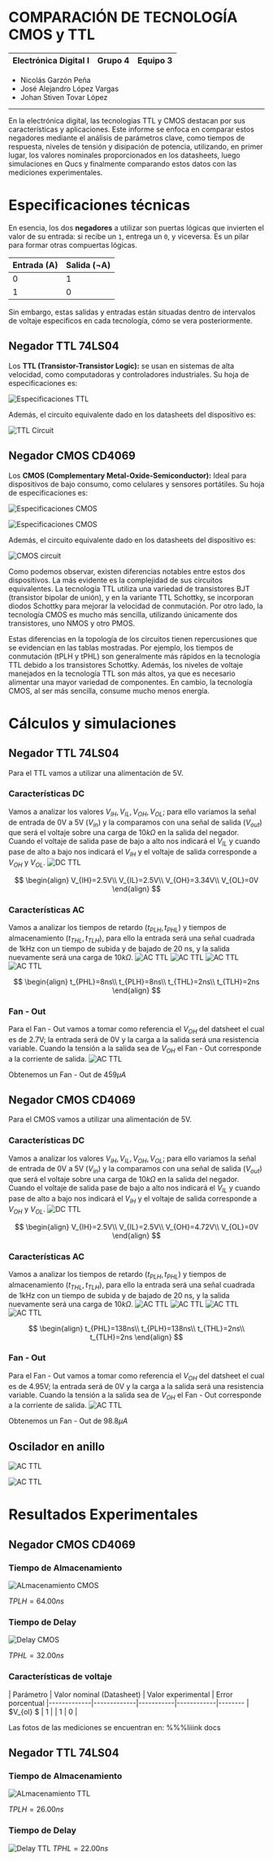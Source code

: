 # COMPARACIÓN DE TECNOLOGÍA CMOS y TTL
| Electrónica Digital I | Grupo 4 | Equipo 3 |
|------------------------|---------|----------|

- Nicolás Garzón Peña
- José Alejandro López Vargas
- Johan Stiven Tovar López
___

En la electrónica digital, las tecnologías TTL y CMOS destacan por sus características y aplicaciones. Este informe se enfoca en comparar estos negadores mediante el análisis de parámetros clave, como tiempos de respuesta, niveles de tensión y disipación de potencia, utilizando, en primer lugar, los valores nominales proporcionados en los datasheets, luego simulaciones en Qucs y finalmente comparando estos datos con las mediciones experimentales.

# Especificaciones técnicas

En esencia, los dos **negadores** a utilizar son puertas lógicas que invierten el valor de su entrada: si recibe un `1`, entrega un `0`, y viceversa. Es un pilar para formar otras compuertas lógicas.  

 | Entrada (A) | Salida (¬A) |
|-------------|-------------|
| 0           | 1           |
| 1           | 0           |

Sin embargo, estas salidas y entradas están situadas dentro de intervalos de voltaje especificos en cada tecnología, cómo se vera posteriormente.

## Negador TTL 74LS04
Los **TTL (Transistor-Transistor Logic):** se usan en sistemas de alta velocidad, como computadoras y controladores industriales. Su hoja de especificaciones es:

![Especificaciones TTL](IMAGENES/74LS04.jpg "Hoja de especificaciones")

Además, el circuito equivalente dado en los datasheets del dispositivo es:

![TTL Circuit](IMAGENES/circuit_diagram_ttl.jpg "Circuito equivalente 74LS04")

## Negador CMOS CD4069
Los **CMOS (Complementary Metal-Oxide-Semiconductor):** Ideal para dispositivos de bajo consumo, como celulares y sensores portátiles. Su hoja de especificaciones es:

![Especificaciones CMOS](IMAGENES/AC_cmos_spec.jpg "Hoja de especificaciones AC")

![Especificaciones CMOS](IMAGENES/DC_cmos_spec.jpg "Hoja de especificaciones DC")

Además, el circuito equivalente dado en los datasheets del dispositivo es:

![CMOS circuit](IMAGENES/circuit_diagram_cmos.jpg "Circuito equivalente CD4069")

Como podemos observar, existen diferencias notables entre estos dos dispositivos. La más evidente es la complejidad de sus circuitos equivalentes. La tecnología TTL utiliza una variedad de transistores BJT (transistor bipolar de unión), y en la variante TTL Schottky, se incorporan diodos Schottky para mejorar la velocidad de conmutación. Por otro lado, la tecnología CMOS es mucho más sencilla, utilizando únicamente dos transistores, uno NMOS y otro PMOS.

Estas diferencias en la topología de los circuitos tienen repercusiones que se evidencian en las tablas mostradas. Por ejemplo, los tiempos de conmutación (tPLH y tPHL) son generalmente más rápidos en la tecnología TTL debido a los transistores Schottky. Además, los niveles de voltaje manejados en la tecnología TTL son más altos, ya que es necesario alimentar una mayor variedad de componentes. En cambio, la tecnología CMOS, al ser más sencilla, consume mucho menos energía.

# Cálculos y simulaciones
## Negador TTL 74LS04

Para el TTL vamos a utilizar una alimentación de 5V.

### Características DC

Vamos a analizar los valores $V_{IH}, V_{IL}, V_{OH}, V_{OL}$; para ello variamos la señal de entrada de 0V a 5V $(V_{in})$ y la comparamos con una señal de salida $(V_{out})$ que será el voltaje sobre una carga de $10k\Omega$ en la salida del negador. Cuando el voltaje de salida pase de bajo a alto nos indicará el $V_{IL}$ y cuando pase de alto a bajo nos indicará el $V_{IH}$ y el voltaje de salida corresponde a $V_{OH}$ y $V_{OL}$.
![DC TTL](IMAGENES/DC_TTL.JPG "DC TTL")

$$
\begin{align}
V_{IH}=2.5V\\
V_{IL}=2.5V\\
V_{OH}=3.34V\\
V_{OL}=0V
\end{align}
$$

### Características AC

Vamos a analizar los tiempos de retardo $(t_{PLH}, t_{PHL})$ y tiempos de almacenamiento $(t_{THL}, t_{TLH})$, para ello la entrada será una señal cuadrada de 1kHz con un tiempo de subida y de bajado de 20 ns, y la salida nuevamente será una carga de $10k\Omega$.
![AC TTL](IMAGENES/AC_R_HL_TTL.JPG "Tiempo de retardo TTL HL")
![AC TTL](IMAGENES/AC_R_LH_TTL.JPG "Tiempo de retardo TTL LH")
![AC TTL](IMAGENES/AC_A_HL_TTL.JPG "Tiempo de almacenamiento TTL HL")
![AC TTL](IMAGENES/AC_A_LH_TTL.JPG "Tiempo de almacenamiento TTL LH")

$$
\begin{align}
t_{PHL}=8ns\\
t_{PLH}=8ns\\
t_{THL}=2ns\\
t_{TLH}=2ns
\end{align}
$$

### Fan - Out

Para el Fan - Out vamos a tomar como referencia el $V_{OH}$ del datsheet el cual es de 2.7V; la entrada será de 0V y la carga a la salida será una resistencia variable. Cuando la tensión a la salida sea de $V_{OH}$ el Fan - Out corresponde a la corriente de salida.
![AC TTL](IMAGENES/FO_TTL.JPG "Tiempo de almacenamiento TTL LH")

Obtenemos un Fan - Out de $459\mu A$


## Negador CMOS CD4069

Para el CMOS vamos a utilizar una alimentación de 5V.

### Características DC

Vamos a analizar los valores $V_{IH}, V_{IL}, V_{OH}, V_{OL}$; para ello variamos la señal de entrada de 0V a 5V $(V_{in})$ y la comparamos con una señal de salida $(V_{out})$ que será el voltaje sobre una carga de $10k\Omega$ en la salida del negador. Cuando el voltaje de salida pase de bajo a alto nos indicará el $V_{IL}$ y cuando pase de alto a bajo nos indicará el $V_{IH}$ y el voltaje de salida corresponde a $V_{OH}$ y $V_{OL}$.
![DC TTL](IMAGENES/DC_CMOS.JPG "DC CMOS")

$$
\begin{align}
V_{IH}=2.5V\\
V_{IL}=2.5V\\
V_{OH}=4.72V\\
V_{OL}=0V
\end{align}
$$

### Características AC

Vamos a analizar los tiempos de retardo $(t_{PLH}, t_{PHL})$ y tiempos de almacenamiento $(t_{THL}, t_{TLH})$, para ello la entrada será una señal cuadrada de 1kHz con un tiempo de subida y de bajado de 20 ns, y la salida nuevamente será una carga de $10k\Omega$.
![AC TTL](IMAGENES/AC_R_HL_CMOS.JPG "Tiempo de retardo TTL HL")
![AC TTL](IMAGENES/AC_R_LH_CMOS.JPG "Tiempo de retardo TTL LH")
![AC TTL](IMAGENES/AC_A_HL_CMOS.JPG "Tiempo de almacenamiento TTL HL")
![AC TTL](IMAGENES/AC_A_LH_CMOS.JPG "Tiempo de almacenamiento TTL LH")

$$
\begin{align}
t_{PHL}=138ns\\
t_{PLH}=138ns\\
t_{THL}=2ns\\
t_{TLH}=2ns
\end{align}
$$

### Fan - Out

Para el Fan - Out vamos a tomar como referencia el $V_{OH}$ del datsheet el cual es de 4.95V; la entrada será de 0V y la carga a la salida será una resistencia variable. Cuando la tensión a la salida sea de $V_{OH}$ el Fan - Out corresponde a la corriente de salida.
![AC TTL](IMAGENES/FO_CMOS.JPG "Tiempo de almacenamiento TTL LH")

Obtenemos un Fan - Out de $98.8\mu A$

## Oscilador en anillo

![AC TTL](IMAGENES/AO_3.JPG "Tiempo de almacenamiento TTL LH")

![AC TTL](IMAGENES/AO_5.JPG "Tiempo de almacenamiento TTL LH")

# Resultados Experimentales 
## Negador CMOS CD4069

### Tiempo de Almacenamiento
![ALmacenamiento CMOS](IMAGENES/Almacenamiento_CMOS.jpeg "Tiempo de almacenamiento CMOS")

$TPLH = 64.00ns$


### Tiempo de Delay
![Delay CMOS](IMAGENES/Delay_CMOS.jpeg "Tiempo de Delay CMOS")

$TPHL = 32.00ns$

### Características de voltaje

 | Parámetro | Valor nominal (Datasheet) | Valor experimental | Error porcentual
|-------------|-------------|-----------|------------|--------
| $V_{ol} $           | 1           |
| 1           | 0           |

Las fotos de las mediciones se encuentran en: %%%liiink docs





## Negador TTL 74LS04

### Tiempo de Almacenamiento
![ALmacenamiento TTL](IMAGENES/Almacenamiento_TTL.jpeg "Tiempo de almacenamiento TTL")

$TPLH = 26.00ns$


### Tiempo de Delay
![Delay TTL](IMAGENES/Delay_TTL.jpeg "Tiempo de Delay TTL")
$TPHL = 22.00ns$
